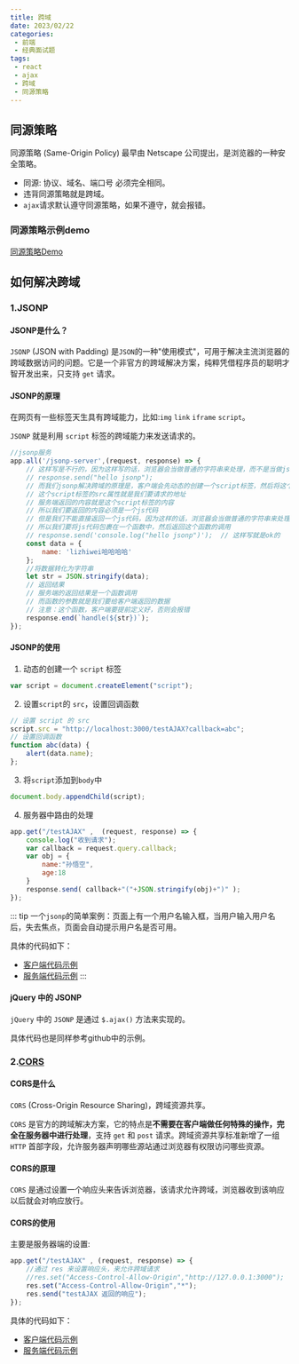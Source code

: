 ```yaml
---
title: 跨域
date: 2023/02/22
categories:
 - 前端
 - 经典面试题
tags:
 - react
 - ajax
 - 跨域
 - 同源策略
---
```


## 同源策略
同源策略 (Same-Origin Policy) 最早由 Netscape 公司提出，是浏览器的一种安全策略。
- 同源: 协议、域名、端口号 必须完全相同。 
- 违背同源策略就是跨域。
- `ajax`请求默认遵守同源策略，如果不遵守，就会报错。

### 同源策略示例demo

[同源策略Demo](https://github.com/Fancy911/ajax-learning-demo/tree/main/5.%E8%B7%A8%E5%9F%9F/5.1-%E5%90%8C%E6%BA%90%E7%AD%96%E7%95%A5)

## 如何解决跨域

### 1.JSONP

#### JSONP是什么？

`JSONP` (JSON with Padding) 是`JSON`的一种"使用模式"，可用于解决主流浏览器的跨域数据访问的问题。它是一个非官方的跨域解决方案，纯粹凭借程序员的聪明才智开发出来，只支持 `get` 请求。

#### JSONP的原理

在网页有一些标签天生具有跨域能力，比如:`img` `link` `iframe` `script`。

`JSONP` 就是利用 `script` 标签的跨域能力来发送请求的。

```js
//jsonp服务
app.all('/jsonp-server',(request, response) => {
    // 这样写是不行的，因为这样写的话，浏览器会当做普通的字符串来处理，而不是当做js代码来处理
    // response.send("hello jsonp");
    // 而我们jsonp解决跨域的原理是，客户端会先动态的创建一个script标签，然后将这个script标签插入到页面中
    // 这个script标签的src属性就是我们要请求的地址
    // 服务端返回的内容就是这个script标签的内容
    // 所以我们要返回的内容必须是一个js代码
    // 但是我们不能直接返回一个js代码，因为这样的话，浏览器会当做普通的字符串来处理，而不是当做js代码来处理
    // 所以我们要将js代码包裹在一个函数中，然后返回这个函数的调用
    // response.send('console.log("hello jsonp")');  // 这样写就是ok的
    const data = {
        name: 'lizhiwei哈哈哈哈'
    };
    //将数据转化为字符串
    let str = JSON.stringify(data);
    // 返回结果
    // 服务端的返回结果是一个函数调用
    // 而函数的参数就是我们要给客户端返回的数据
    // 注意：这个函数，客户端要提前定义好，否则会报错
    response.end(`handle(${str})`);
});
```

#### JSONP的使用

1. 动态的创建一个 `script` 标签

```js
var script = document.createElement("script");
```

2. 设置`script`的 `src`，设置回调函数

```js
// 设置 script 的 src
script.src = "http://localhost:3000/testAJAX?callback=abc"; 
// 设置回调函数
function abc(data) {
    alert(data.name); 
};
```

3. 将`script`添加到`body`中 

```js
document.body.appendChild(script);
```

4. 服务器中路由的处理
```js
app.get("/testAJAX" ,  (request, response) => {
    console.log("收到请求");
    var callback = request.query.callback; 
    var obj = {
        name:"孙悟空",
        age:18 
    }
    response.send( callback+"("+JSON.stringify(obj)+")" ); 
});
```

::: tip
一个`jsonp`的简单案例：页面上有一个用户名输入框，当用户输入用户名后，失去焦点，页面会自动提示用户名是否可用。

具体的代码如下：
- [客户端代码示例](https://github.com/Fancy911/ajax-learning-demo/tree/main/5.%E8%B7%A8%E5%9F%9F/5.2-JSONP)
- [服务端代码示例](https://github.com/Fancy911/ajax-learning-demo/blob/main/server.js)
:::

#### jQuery 中的 JSONP

`jQuery` 中的 `JSONP` 是通过 `$.ajax()` 方法来实现的。

具体代码也是同样参考github中的示例。

### 2.[CORS](https://developer.mozilla.org/zh-CN/docs/Web/HTTP/Access_control_CORS)

#### CORS是什么

`CORS` (Cross-Origin Resource Sharing)，跨域资源共享。

`CORS` 是官方的跨域解决方案，它的特点是**不需要在客户端做任何特殊的操作，完全在服务器中进行处理**，支持 `get` 和 `post` 请求。跨域资源共享标准新增了一组 `HTTP` 首部字段，允许服务器声明哪些源站通过浏览器有权限访问哪些资源。

#### CORS的原理

`CORS` 是通过设置一个响应头来告诉浏览器，该请求允许跨域，浏览器收到该响应 以后就会对响应放行。

#### CORS的使用

主要是服务器端的设置:
    
```js
app.get("/testAJAX" , (request, response) => {
    //通过 res 来设置响应头，来允许跨域请求
    //res.set("Access-Control-Allow-Origin","http://127.0.0.1:3000"); 
    res.set("Access-Control-Allow-Origin","*");
    res.send("testAJAX 返回的响应");
});
```

具体的代码如下：
- [客户端代码示例](https://github.com/Fancy911/ajax-learning-demo/tree/main/5.%E8%B7%A8%E5%9F%9F/5.3-CORS)
- [服务端代码示例](https://github.com/Fancy911/ajax-learning-demo/blob/main/server.js)